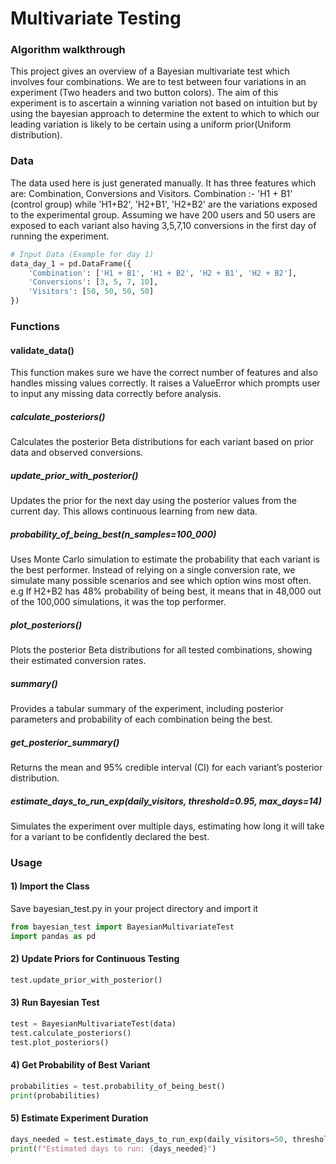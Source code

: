 # Multivariate Testing

### Algorithm walkthrough

This project gives an overview of a Bayesian multivariate test which involves four combinations.
We are to test between four variations in an experiment (Two headers and two button colors). The aim of this experiment is to ascertain a winning variation not based on intuition but by using the bayesian approach to determine the extent to which to which our leading variation is likely to be certain using a uniform prior(Uniform distribution).

### Data

The data used here is just generated manually. It has three features which are:
Combination, Conversions and Visitors.
Combination :- 'H1 + B1' (control group) while 'H1+B2', 'H2+B1', 'H2+B2' are the variations exposed to the experimental group.
Assuming we have 200 users and 50 users are exposed to each variant also having 3,5,7,10 conversions in the first day of running the experiment.

~~~python
# Input Data (Example for day 1)
data_day_1 = pd.DataFrame({
    'Combination': ['H1 + B1', 'H1 + B2', 'H2 + B1', 'H2 + B2'],
    'Conversions': [3, 5, 7, 10],
    'Visitors': [50, 50, 50, 50]
})
~~~

### Functions

#### validate_data()

This function makes sure we have the correct number of features and also handles missing values correctly. It raises a ValueError which prompts user to input any missing data correctly before analysis.

##### calculate_posteriors()

Calculates the posterior Beta distributions for each variant based on prior data and observed conversions.

##### update_prior_with_posterior()

Updates the prior for the next day using the posterior values from the current day. This allows continuous learning from new data.

##### probability_of_being_best(n_samples=100_000)

Uses Monte Carlo simulation to estimate the probability that each variant is the best performer. Instead of relying on a single conversion rate, we simulate many possible scenarios and see which option wins most often.
e.g If H2+B2 has 48% probability of being best, it means that in 48,000 out of the 100,000 simulations, it was the top performer. 

##### plot_posteriors()

Plots the posterior Beta distributions for all tested combinations, showing their estimated conversion rates.

##### summary()

Provides a tabular summary of the experiment, including posterior parameters and probability of each combination being the best.

##### get_posterior_summary()

Returns the mean and 95% credible interval (CI) for each variant’s posterior distribution.

##### estimate_days_to_run_exp(daily_visitors, threshold=0.95, max_days=14)

Simulates the experiment over multiple days, estimating how long it will take for a variant to be confidently declared the best.


### Usage

#### 1) Import the Class
Save bayesian_test.py in your project directory and import it
~~~python
from bayesian_test import BayesianMultivariateTest
import pandas as pd
~~~
#### 2) Update Priors for Continuous Testing
~~~python
test.update_prior_with_posterior()
~~~

#### 3) Run Bayesian Test
~~~python
test = BayesianMultivariateTest(data)
test.calculate_posteriors()
test.plot_posteriors()
~~~

#### 4) Get Probability of Best Variant
~~~python
probabilities = test.probability_of_being_best()
print(probabilities)
~~~

#### 5) Estimate Experiment Duration
~~~python
days_needed = test.estimate_days_to_run_exp(daily_visitors=50, threshold=0.95, max_days=14)
print(f"Estimated days to run: {days_needed}")
~~~


~~~
